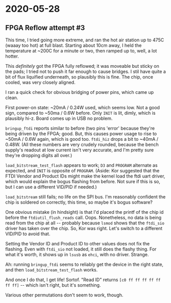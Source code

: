 # 2020-05-28

## FPGA Reflow attempt #3

This time, I tried going more extreme, and ran the hot air station up to 475C (waaay too hot) at full blast.  Starting about 10cm away, I held the temperature at ~200C for a minute or two, then ramped up to, well, a lot hotter.

This _definitely_ got the FPGA fully reflowed; it was moveable but sticky on the pads; I tried not to push it far enough to cause bridges.  I stil have quite a bit of flux liquified underneath, so plausibly this is fine.  The chip, once cooled, was very closely aligned.

I ran a quick check for obvious bridging of power pins, which came up clean.

First power-on state: ~20mA / 0.24W used, which seems low.  Not a good sign, compared to ~50ma / 0.6W before.  Only `INIT` is lit, dimly, which is plausibly hi-z.  Board comes up in USB no problem.

`bringup_ftdi` reports similar to before (two pins 'error' because they're being driven by the FPGA; good.  But, this causes power usage to rise to ~50mA / 0.6W again, which is good too.  `ftdi_hiz` drops a bit to ~40mA / 0.48W.  (All these numbers are very crudely rounded, because the bench supply's readout at low current isn't very accurate, and I'm pretty sure they're dropping digits all over.)

`load_bitstream_test_flash` appears to work; `D3` and `PROGRAM` alternate as expected, and `INIT` is opposite of `PROGRAM`.  (Aside: Kor suggested that the FTDI Vendor and Product IDs might make the kernel load the ftdi uart driver, which would explain the bogus flashing from before.  Not sure if this is so, but I can use a different VID/PID if needed.)

`load_bitstream` still fails; no life on the SPI bus.  I'm reasonably confident the chip is soldered on correctly, this time, so maybe it's bogus software?

One obvious mistake (in hindsight) is that I'd placed the printf of the chip id before the `ftdiutil_flush_reads` call.  Oops.  Nonetheless, no data is being read from the chip at all -- probably because `lsmod` shows that the `ftdi_sio` driver has taken over the chip.  So, Kor was right.  Let's switch to a different VID/PID to avoid that.

Setting the Vendor ID and Product ID to other values does not fix the flashing.  Even with `ftdi_sio` not loaded, it still does the flashy thing.  For what it's worth, it shows up in `lsusb` as `ehci`, with no driver.  Strange.

Ah: running `bringup_ftdi` seems to reliably get the device in the right state, and then `load_bitstream_test_flash` works.

And once I do that, I get life!  Sortof.  "Read ID" returns `[c0 ff ff ff ff ff ff ff]` -- which isn't right, but it's something.

Various other permutations don't seem to work, though.
